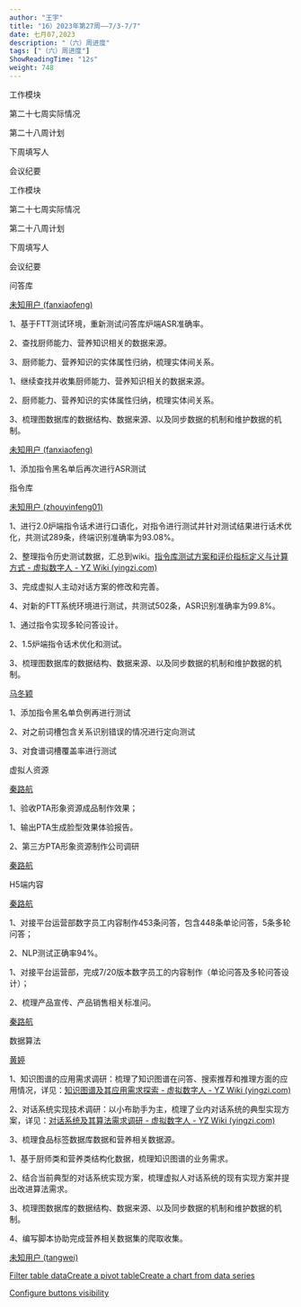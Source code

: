 ```yaml
---
author: "王宇"
title: "16）2023年第27周——7/3-7/7"
date: 七月07,2023
description: "（六）周进度"
tags: ["（六）周进度"]
ShowReadingTime: "12s"
weight: 748
---
```

工作模块

第二十七周实际情况

第二十八周计划

下周填写人

会议纪要

工作模块

第二十七周实际情况

第二十八周计划

下周填写人

会议纪要

问答库

[未知用户 (fanxiaofeng)](/display/~fanxiaofeng)

1、基于FTT测试环境，重新测试问答库炉端ASR准确率。

2、查找厨师能力、营养知识相关的数据来源。

3、厨师能力、营养知识的实体属性归纳，梳理实体间关系。

1、继续查找并收集厨师能力、营养知识相关的数据来源。

2、厨师能力、营养知识的实体属性归纳，梳理实体间关系。

3、梳理图数据库的数据结构、数据来源、以及同步数据的机制和维护数据的机制。

[未知用户 (fanxiaofeng)](/display/~fanxiaofeng)

1、添加指令黑名单后再次进行ASR测试

指令库

[未知用户 (zhouyinfeng01)](/display/~zhouyinfeng01)

1、进行2.0炉端指令话术进行口语化，对指令进行测试并针对测试结果进行话术优化，共测试289条，终端识别准确率为93.08%。

2、整理指令历史测试数据，汇总到wiki。[指令库测试方案和评价指标定义与计算方式 - 虚拟数字人 - YZ Wiki (yingzi.com)](https://wiki.yingzi.com/pages/viewpage.action?pageId=105252181)

3、完成虚拟人主动对话方案的修改和完善。

4、对新的FTT系统环境进行测试，共测试502条，ASR识别准确率为99.8%。

1、通过指令实现多轮问答设计。

2、1.5炉端指令话术优化和测试。

3、梳理图数据库的数据结构、数据来源、以及同步数据的机制和维护数据的机制。

  

[马冬颖](/display/~madongying)

1、添加指令黑名单负例再进行测试

2、对之前词槽包含关系识别错误的情况进行定向测试

3、对食谱词槽覆盖率进行测试

虚拟人资源

[秦路航](/display/~qinluhang)

1、验收PTA形象资源成品制作效果；

1、输出PTA生成脸型效果体验报告。

2、第三方PTA形象资源制作公司调研

[秦路航](/display/~qinluhang)

  

H5端内容

[秦路航](/display/~qinluhang)

1、对接平台运营部数字员工内容制作453条问答，包含448条单论问答，5条多轮问答；

2、NLP测试正确率94%。

1、对接平台运营部，完成7/20版本数字员工的内容制作（单论问答及多轮问答设计）；

2、梳理产品宣传、产品销售相关标准问。

[秦路航](/display/~qinluhang)

  

数据算法

[黄婷](/display/~huangting)

1、知识图谱的应用需求调研：梳理了知识图谱在问答、搜索推荐和推理方面的应用情况，详见：[知识图谱及其应用需求探索 - 虚拟数字人 - YZ Wiki (yingzi.com)](https://wiki.yingzi.com/pages/viewpage.action?pageId=105259495)

2、对话系统实现技术调研：以小布助手为主，梳理了业内对话系统的典型实现方案，详见：[对话系统及其算法需求调研 - 虚拟数字人 - YZ Wiki (yingzi.com)](https://wiki.yingzi.com/pages/viewpage.action?pageId=105261522)

3、梳理食品标签数据库数据和营养相关数据源。

1、基于厨师类和营养类结构化数据，梳理知识图谱的业务需求。

2、结合当前典型的对话系统实现方案，梳理虚拟人对话系统的现有实现方案并提出改进算法需求。

3、梳理图数据库的数据结构、数据来源、以及同步数据的机制和维护数据的机制。

4、编写脚本协助完成营养相关数据集的爬取收集。

[未知用户 (tangwei)](/display/~tangwei)

  

[Filter table data]()[Create a pivot table](#)[Create a chart from data series](#)

[Configure buttons visibility](/users/tfac-settings.action)